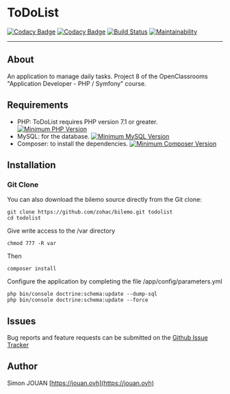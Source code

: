 # ToDoList

[![Codacy Badge](https://api.codacy.com/project/badge/Grade/b80f4876ec6c4eb4883e6820f3736191)](https://www.codacy.com/app/zohac/ToDoList?utm_source=github.com&amp;utm_medium=referral&amp;utm_content=zohac/ToDoList&amp;utm_campaign=Badge_Grade)
[![Codacy Badge](https://api.codacy.com/project/badge/Coverage/b80f4876ec6c4eb4883e6820f3736191)](https://www.codacy.com/app/zohac/ToDoList?utm_source=github.com&utm_medium=referral&utm_content=zohac/ToDoList&utm_campaign=Badge_Coverage)
[![Build Status](https://travis-ci.org/zohac/ToDoList.svg?branch=develop)](https://travis-ci.org/zohac/ToDoList)
[![Maintainability](https://api.codeclimate.com/v1/badges/b2597a83564371a9358b/maintainability)](https://codeclimate.com/github/zohac/ToDoList/maintainability)

---

## About

An application to manage daily tasks.
Project 8 of the OpenClassrooms "Application Developer - PHP / Symfony" course.

## Requirements

+ PHP: ToDoList requires PHP version 7.1 or greater. [![Minimum PHP Version](https://img.shields.io/badge/php-%3E%3D%207.1-8892BF.svg?style=flat-square)](https://php.net/)
+ MySQL: for the database. [![Minimum MySQL Version](https://img.shields.io/badge/MySQL-%3E%3D5.7-blue.svg?style=flat-square)](https://www.mysql.com/fr/downloads/)
+ Composer: to install the dependencies. [![Minimum Composer Version](https://img.shields.io/badge/Composer-%3E%3D1.6-red.svg?style=flat-square)](https://getcomposer.org/download/)

## Installation

### Git Clone

You can also download the bilemo source directly from the Git clone:

    git clone https://github.com/zohac/bilemo.git todolist
    cd todolist

Give write access to the /var directory

    chmod 777 -R var

Then

    composer install

Configure the application by completing the file /app/config/parameters.yml

    php bin/console doctrine:schema:update --dump-sql
    php bin/console doctrine:schema:update --force

## Issues

Bug reports and feature requests can be submitted on the [Github Issue Tracker](https://github.com/zohac/ToDoList/issues)

## Author

Simon JOUAN
[https://jouan.ovh](https://jouan.ovh)
